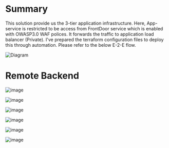 <h1>Summary </h1>
This solution provide us the 3-tier application infrastructure. Here, App-service is restricted to be access from FrontDoor service which is enabled with OWASP3.0 WAF polices. It forwards the traffic to application load balancer (Private). I've prepared the terraform configuration files to deploy this through automation. Please refer to the below E-2-E flow.

![Diagram](https://user-images.githubusercontent.com/64698286/193441533-5f734369-0c7d-4151-88a9-ad2b5f764d32.jpg)

<h1>Remote Backend</h1>

![image](https://user-images.githubusercontent.com/64698286/193752440-e84052a0-4733-47b8-935d-315f6c64db87.png)

![image](https://user-images.githubusercontent.com/64698286/193756285-5176bb98-cb42-4906-b05f-ba782fdf07b3.png)

![image](https://user-images.githubusercontent.com/64698286/193755925-b027ff30-a236-43e3-a774-f5cefc875967.png)

![image](https://user-images.githubusercontent.com/64698286/193756105-9d133eac-0ea1-4d33-8026-3b41b967879d.png)

![image](https://user-images.githubusercontent.com/64698286/193756592-c9448f04-c7b8-45db-bc6a-866f54ce5fac.png)

![image](https://user-images.githubusercontent.com/64698286/193756371-755570be-8966-4281-995a-a2fbac9f411e.png)


